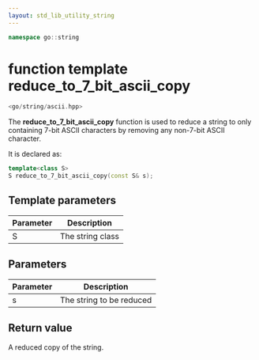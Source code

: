 ```yaml
---
layout: std_lib_utility_string
---
```


```c++
namespace go::string
```

# function template reduce_to_7_bit_ascii_copy

```c++
<go/string/ascii.hpp>
```

The **reduce_to_7_bit_ascii_copy** function is used to reduce a string to only
containing 7-bit ASCII characters by removing any non-7-bit ASCII character.

It is declared as:

```c++
template<class S>
S reduce_to_7_bit_ascii_copy(const S& s);
```

## Template parameters

Parameter | Description
-|-
S|The string class

## Parameters

Parameter | Description
-|-
s|The string to be reduced

## Return value

A reduced copy of the string.
